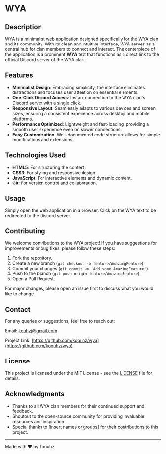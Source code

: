 # WYA

## Description

WYA is a minimalist web application designed specifically for the WYA clan and its community. With its clean and intuitive interface, WYA serves as a central hub for clan members to connect and interact. The centerpiece of the application is a prominent **WYA** text that functions as a direct link to the official Discord server of the WYA clan.

## Features

- **Minimalist Design**: Embracing simplicity, the interface eliminates distractions and focuses user attention on essential elements.
- **One-Click Discord Access**: Instant connection to the WYA clan's Discord server with a single click.
- **Responsive Layout**: Seamlessly adapts to various devices and screen sizes, ensuring a consistent experience across desktop and mobile platforms.
- **Performance Optimized**: Lightweight and fast-loading, providing a smooth user experience even on slower connections.
- **Easy Customization**: Well-documented code structure allows for simple modifications and extensions.

## Technologies Used

- **HTML5**: For structuring the content.
- **CSS3**: For styling and responsive design.
- **JavaScript**: For interactive elements and dynamic content.
- **Git**: For version control and collaboration.

## Usage

Simply open the web application in a browser. Click on the WYA text to be redirected to the Discord server.

## Contributing

We welcome contributions to the WYA project! If you have suggestions for improvements or bug fixes, please follow these steps:

1. Fork the repository.
2. Create a new branch (`git checkout -b feature/AmazingFeature`).
3. Commit your changes (`git commit -m 'Add some AmazingFeature'`).
4. Push to the branch (`git push origin feature/AmazingFeature`).
5. Open a Pull Request.

For major changes, please open an issue first to discuss what you would like to change.

## Contact

For any queries or suggestions, feel free to reach out:

Email: [kouhzj@gmail.com](mailto:kouhzj@gmail.com)

Project Link: [https://github.com/koouhz/wya](https://github.com/koouhz/wya)

## License

This project is licensed under the MIT License - see the [LICENSE](LICENSE) file for details.

## Acknowledgments

- Thanks to all WYA clan members for their continued support and feedback.
- Shoutout to the open-source community for providing invaluable resources and inspiration.
- Special thanks to [insert names or groups] for their contributions to this project.

---

Made with ❤️ by koouhz

